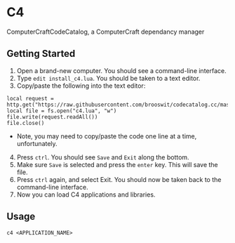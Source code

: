 # C4

ComputerCraftCodeCatalog, a ComputerCraft dependancy manager

## Getting Started

1. Open a brand-new computer. You should see a command-line interface.
2. Type `edit install_c4.lua`. You should be taken to a text editor.
3. Copy/paste the following into the text editor:

```
local request = http.get("https://raw.githubusercontent.com/brooswit/codecatalog.cc/master/c4.lua")
local file = fs.open("c4.lua", "w")
file.write(request.readAll())
file.close()
```

* Note, you may need to copy/paste the code one line at a time, unfortunately.

4. Press `ctrl`. You should see `Save` and `Exit` along the bottom.
5. Make sure `Save` is selected and press the `enter` key. This will save the file.
6. Press `ctrl` again, and select Exit. You should now be taken back to the command-line interface.
7. Now you can load C4 applications and libraries.

## Usage

`c4 <APPLICATION_NAME>`
